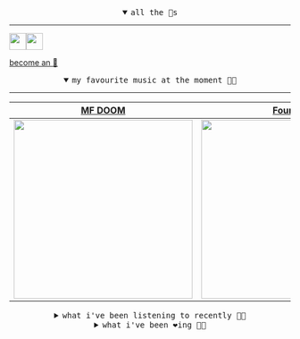 <details open>

<summary align="center"><samp>all the 🥚s</samp></summary>
<hr />

<a href="https://github.com/pvinis"><img src="https://avatars.githubusercontent.com/u/100233?s=90&v=4" width="30" height="30" /><a href="https://github.com/maxPugh"><img src="https://avatars.githubusercontent.com/u/46350013?s=90&u=52a601eaa2d272b35477d096fe782ebf0a8a1f68&v=4" width="30" height="30" />

<samp><a href="https://github.com/bitttttten/bitttttten/stargazers">become an 🥚</a></samp>

</details>

<details open>

<summary align="center"><samp>my favourite music at the moment 🎵🎶</samp></summary>
<hr />

<!-- toc -->

| [MF DOOM](https://open.spotify.com/artist/2pAWfrd7WFF3XhVt9GooDL)                                                                                                | [Four Tet](https://open.spotify.com/artist/7Eu1txygG6nJttLHbZdQOh)                                                                                               | [Boards of Canada](https://open.spotify.com/artist/2VAvhf61GgLYmC6C8anyX1)                                                                                       | [Nils Frahm](https://open.spotify.com/artist/5gqhueRUZEa7VDnQt4HODp)                                                                                             |
| ---------------------------------------------------------------------------------------------------------------------------------------------------------------- | ---------------------------------------------------------------------------------------------------------------------------------------------------------------- | ---------------------------------------------------------------------------------------------------------------------------------------------------------------- | ---------------------------------------------------------------------------------------------------------------------------------------------------------------- |
| [<img src="https://i.scdn.co/image/ab6761610000e5eb3e9a6caa41a80b9238a49784" width="320" height="auto">](https://open.spotify.com/artist/2pAWfrd7WFF3XhVt9GooDL) | [<img src="https://i.scdn.co/image/ab6761610000e5eb84e29d09b4917bec2700a0d7" width="320" height="auto">](https://open.spotify.com/artist/7Eu1txygG6nJttLHbZdQOh) | [<img src="https://i.scdn.co/image/c0b33a8d211600d70dcda3077d6a582da34321b0" width="320" height="auto">](https://open.spotify.com/artist/2VAvhf61GgLYmC6C8anyX1) | [<img src="https://i.scdn.co/image/ab6761610000e5eb812d9b7d8497a380601c8366" width="320" height="auto">](https://open.spotify.com/artist/5gqhueRUZEa7VDnQt4HODp) |

<!-- tocstop -->

</details>

<details>

<summary align="center"><samp>what i've been listening to recently 🎵🎶</samp></summary>
<hr />

<!-- toc -->

| [Full<br />J. Albert](https://open.spotify.com/track/1QP3WWsFqkb7omZG4nPcJ8)                                                                                    | [Flutter<br />Kara-Lis Coverdale](https://open.spotify.com/track/0xhn9nGIzsQeJRdLxBHo8D)                                                                        | [Happened<br />K-Lone](https://open.spotify.com/track/720aW6rICFzKPkLkw799cL)                                                                                   | [Middle Life<br />Will August Park](https://open.spotify.com/track/0lDFIQ79JSrzEv8WiWuHBJ)                                                                      |
| --------------------------------------------------------------------------------------------------------------------------------------------------------------- | --------------------------------------------------------------------------------------------------------------------------------------------------------------- | --------------------------------------------------------------------------------------------------------------------------------------------------------------- | --------------------------------------------------------------------------------------------------------------------------------------------------------------- |
| [<img src="https://i.scdn.co/image/ab6761610000e5eba5b16194f4156502afe2ace0" width="320" height="auto">](https://open.spotify.com/track/1QP3WWsFqkb7omZG4nPcJ8) | [<img src="https://i.scdn.co/image/ab6761610000e5eb1edccedc2a13ac20d36ccc80" width="320" height="auto">](https://open.spotify.com/track/0xhn9nGIzsQeJRdLxBHo8D) | [<img src="https://i.scdn.co/image/ab6761610000e5eb598674035118d8434b468742" width="320" height="auto">](https://open.spotify.com/track/720aW6rICFzKPkLkw799cL) | [<img src="https://i.scdn.co/image/ab6761610000e5eb7e6ea516b518d65351e20c9e" width="320" height="auto">](https://open.spotify.com/track/0lDFIQ79JSrzEv8WiWuHBJ) |

<!-- tocstop -->

</details>

<details>

<summary align="center"><samp>what i've been ❤️ing 🎵🎶</samp></summary>
<hr />

<!-- toc -->

| [We Wave From Our Boats<br />Mary Lattimore](https://open.spotify.com/album/2b88GjZr8IKcCHBQTv5zyj)                                                             | [The Luxury of Dirt<br />Aix Em Klemm](https://open.spotify.com/album/5tiWSutt09Cqi6ty1dYzXJ)                                                                   | [Tobiume<br />Susumu Yokota](https://open.spotify.com/album/2BRedpXNmL3NkN2eutmXZ2)                                                                             | [Melancholia III<br />William Basinski](https://open.spotify.com/album/40PGXFDDAcsyKVFA3IcN4q)                                                                  |
| --------------------------------------------------------------------------------------------------------------------------------------------------------------- | --------------------------------------------------------------------------------------------------------------------------------------------------------------- | --------------------------------------------------------------------------------------------------------------------------------------------------------------- | --------------------------------------------------------------------------------------------------------------------------------------------------------------- |
| [<img src="https://i.scdn.co/image/ab67616d0000b2731b448304b2e71f0180de208a" width="320" height="auto">](https://open.spotify.com/album/2b88GjZr8IKcCHBQTv5zyj) | [<img src="https://i.scdn.co/image/ab67616d0000b273ba1309c13ef57989c97ad6fa" width="320" height="auto">](https://open.spotify.com/album/5tiWSutt09Cqi6ty1dYzXJ) | [<img src="https://i.scdn.co/image/ab67616d0000b273c4c4f9a80548aa5b42b961d0" width="320" height="auto">](https://open.spotify.com/album/2BRedpXNmL3NkN2eutmXZ2) | [<img src="https://i.scdn.co/image/ab67616d0000b273fc176e11d9f245d850d2711d" width="320" height="auto">](https://open.spotify.com/album/40PGXFDDAcsyKVFA3IcN4q) |

<!-- tocstop -->

</details>

